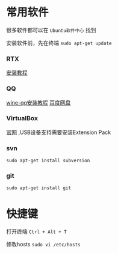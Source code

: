 # 常用软件
很多软件都可以在 `Ubuntu软件中心` 找到

安装软件前，先在终端 `sudo apt-get update`

### RTX
[安装教程](http://www.linuxidc.com/Linux/2013-08/88732.htm)

### QQ 
[wine-qq安装教程](http://jingyan.baidu.com/article/47a29f24577776c01423991a.html)
[百度网盘](http://pan.baidu.com/share/link?shareid=2003023703&uk=1008622982&fid=656072501397307)

### VirtualBox 
[官网](https://www.virtualbox.org/) ,USB设备支持需要安装Extension Pack

### svn 
`sudo apt-get install subversion`

### git 
`sudo apt-get install git`

# 快捷键
打开终端 `Ctrl + Alt + T` 

修改hosts `sudo vi /etc/hosts`
